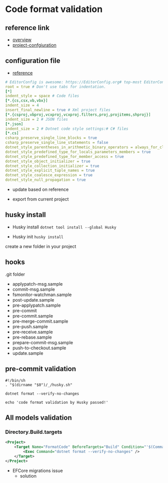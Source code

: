 # Code format validation
## reference link
- [overview](https://editorconfig.org/#overview)
- [project-confgiuration](https://github.com/editorconfig/editorconfig/wiki/Projects-Using-EditorConfig)

## configuration file
- [reference](https://editorconfig.org/#overview)
```yml
# EditorConfig is awesome: https://EditorConfig.org# top-most EditorConfig file
root = true # Don't use tabs for indentation.
[*]
indent_style = space # Code files
[*.{cs,csx,vb,vbx}]
indent_size = 4
insert_final_newline = true # Xml project files
[*.{csproj,vbproj,vcxproj,vcxproj.filters,proj,projitems,shproj}]
indent_size = 2 # JSON files
[*.json]
indent_size = 2 # Dotnet code style settings:# C# files
[*.cs]
csharp_preserve_single_line_blocks = true
csharp_preserve_single_line_statements = false
dotnet_style_parentheses_in_arithmetic_binary_operators = always_for_clarity
dotnet_style_predefined_type_for_locals_parameters_members = true
dotnet_style_predefined_type_for_member_access = true
dotnet_style_object_initializer = true
dotnet_style_collection_initializer = true
dotnet_style_explicit_tuple_names = true
dotnet_style_coalesce_expression = true
dotnet_style_null_propagation = true

```
- update based on reference

- export from current project

## husky install
- Husky install
`dotnet tool install --global Husky`

- Husky init
`husky install`

create a new folder in your project


## hooks
.git folder
  - applypatch-msg.sample  
  - commit-msg.sample  
  - fsmonitor-watchman.sample  
  - post-update.sample  
  - pre-applypatch.sample  
  - pre-commit  
  - pre-commit.sample  
  - pre-merge-commit.sample  
  - pre-push.sample  
  - pre-receive.sample  
  - pre-rebase.sample  
  - prepare-commit-msg.sample  
  - push-to-checkout.sample  
  - update.sample

## pre-commit validation
```shell
#!/bin/sh
. "$(dirname "$0")/_/husky.sh"

dotnet format --verify-no-changes

echo 'code format validation by Husky passed!'
```


## All models validation 
### Directory.Build.targets
```xml
<Project>
    <Target Name="FormatCode" BeforeTargets="Build" Condition="'$(CommandName)' != 'ef'">
        <Exec Command="dotnet format --verify-no-changes" />
    </Target>
</Project>
```

- EFCore migrations issue
  - solution
